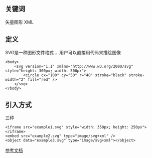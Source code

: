## 关键词

矢量图形  XML


## 定义

SVG是一种图形文件格式 ，用户可以直接用代码来描绘图像

```JS
<body>
    <svg version="1.1" xmlns="http://www.w3.org/2000/svg" style="height: 300px; width: 500px">
        <circle cx="100" cy="50" r="40" stroke="black" stroke-width="2" fill="red" />
    </svg>
</body>
```


## 引入方式

三种

```JS
<iframe src="example1.svg" style="width: 350px; height: 250px"></iframe>
<embed src="example2.svg" type="image/svg+xml" />
<object data="example3.svg" type="image/svg+xml"></object>
```


[参考文档](https://juejin.cn/post/7139099067023360037)